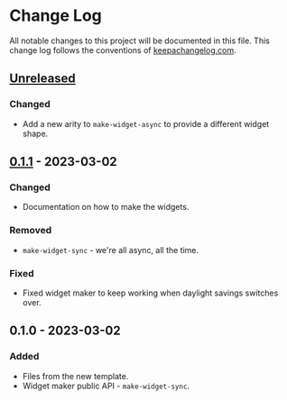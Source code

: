 # Change Log
All notable changes to this project will be documented in this file. This change log follows the conventions of [keepachangelog.com](http://keepachangelog.com/).

## [Unreleased]
### Changed
- Add a new arity to `make-widget-async` to provide a different widget shape.

## [0.1.1] - 2023-03-02
### Changed
- Documentation on how to make the widgets.

### Removed
- `make-widget-sync` - we're all async, all the time.

### Fixed
- Fixed widget maker to keep working when daylight savings switches over.

## 0.1.0 - 2023-03-02
### Added
- Files from the new template.
- Widget maker public API - `make-widget-sync`.

[Unreleased]: https://sourcehost.site/your-name/simpleweb/compare/0.1.1...HEAD
[0.1.1]: https://sourcehost.site/your-name/simpleweb/compare/0.1.0...0.1.1
